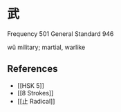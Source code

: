 # 武
Frequency 501
General Standard 946

wǔ
military; martial, warlike

## References
- [[HSK 5]]
- [[8 Strokes]]
- [[止 Radical]]